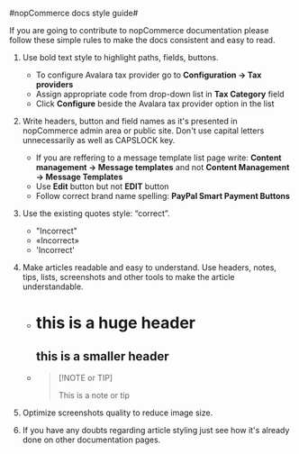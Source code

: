 #nopCommerce docs style guide#

If you are going to contribute to nopCommerce documentation please follow these simple rules to make the docs consistent and easy to read.

1. Use bold text style to highlight paths, fields, buttons.
	* To configure Avalara tax provider go to **Configuration → Tax providers**
	* Assign appropriate code from drop-down list in **Tax Category** field
	* Click **Configure** beside the Avalara tax provider option in the list
	
2. Write headers, button and field names as it's presented in nopCommerce admin area or public site. Don't use capital letters unnecessarily as well as CAPSLOCK key.
	* If you are reffering to a message template list page write: **Content management -> Message templates** and not **Content Management -> Message Templates**
	* Use **Edit** button but not **EDIT** button
	* Follow correct brand name spelling: **PayPal Smart Payment Buttons**

3. Use the existing quotes style: “correct”.
	* "Incorrect"
	* «Incorrect»
	* 'Incorrect'
	
4. Make articles readable and easy to understand. Use headers, notes, tips, lists, screenshots and other tools to make the article understandable.
	* 	# this is a huge header #
		## this is a smaller header ##
	* 	
		> [!NOTE or TIP]
		> 
		> This is a note or tip

5. Optimize screenshots quality to reduce image size.

6. If you have any doubts regarding article styling just see how it's already done on other documentation pages.